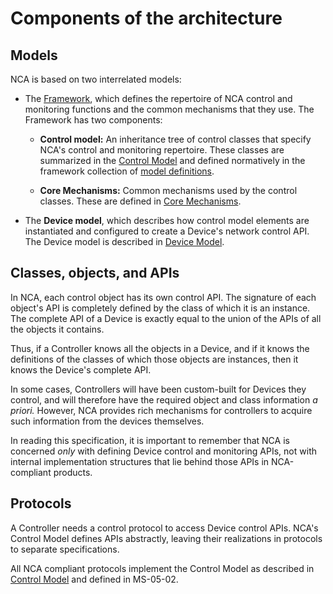 # Components of the architecture

## Models

NCA is based on two interrelated models:

- The [Framework](https://specs.amwa.tv/ms-05-02), which defines the repertoire of NCA control and monitoring functions and the common mechanisms that they use. The Framework has two components:

  - **Control model:** An inheritance tree of control classes that specify NCA's control and monitoring repertoire. These classes are summarized in the [Control Model](Control%20Model.md) and defined normatively in the framework collection of [model definitions](https://specs.amwa.tv/ms-05-02/branches/v1.0-dev/docs/Framework.html).

  - **Core Mechanisms:** Common mechanisms used by the control classes. These are defined in [Core Mechanisms](Core%20Mechanisms.md).

- The **Device model**, which describes how control model elements are instantiated and configured to create a Device's network control API. The Device model is described in [Device Model](Device%20Model.md).

## Classes, objects, and APIs

In NCA, each control object has its own control API. The signature of each object's API is completely defined by the class of which it is an instance. The complete API of a Device is exactly equal to the union of the APIs of all the objects it contains.

Thus, if a Controller knows all the objects in a Device, and if it knows the definitions of the classes of which those objects are instances, then it knows the Device's complete API.

In some cases, Controllers will have been custom-built for Devices they control, and will therefore have the required object and class information _a priori._ However, NCA provides rich mechanisms for controllers to acquire such information from the devices themselves.

In reading this specification, it is important to remember that NCA is concerned _only_ with defining Device control and monitoring APIs, not with internal implementation structures that lie behind those APIs in NCA-compliant products.

## Protocols

A Controller needs a control protocol to access Device control APIs. NCA's Control Model defines APIs abstractly, leaving their realizations in protocols to separate specifications.

All NCA compliant protocols implement the Control Model as described in [Control Model](Control%20Model.md) and defined in MS-05-02.
